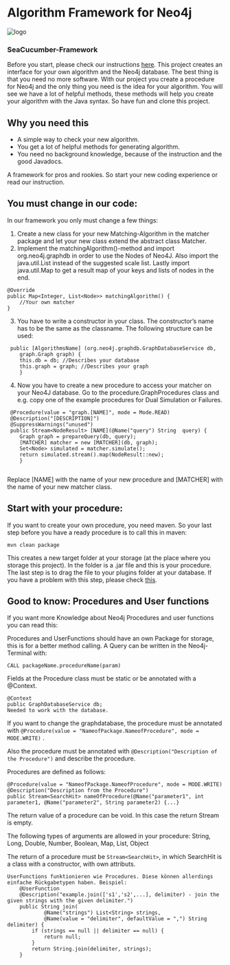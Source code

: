 #   Algorithm Framework for Neo4j
![logo](https://user-images.githubusercontent.com/32902225/37259706-145a1e84-258a-11e8-8bb5-a7681435116b.png)
### SeaCucumber-Framework

Before you start, please check our instructions [here](https://github.com/vonunwerth/Seacucumber/blob/master/Instruction/Instructions.pdf).
This project creates an interface for your own algorithm and the Neo4j database. The best thing is that you need no more software.
With our project you create a procedure for Neo4j and the only thing you need is the idea for your algorithm. You will see we have a lot of helpful methods, these methods will help you create your algorithm with the Java syntax.
So have fun and clone this project.

## Why you need this
- A simple way to check your new algorithm.
- You get a lot of helpful methods for generating algorithm.
- You need no background knowledge, because of the instruction and the good Javadocs.

A framework for pros and rookies. So start your new coding experience or read our instruction.

## You must change in our code:

In our framework you only must change a few things:

1. Create a new class for your new Matching-Algorithm in the matcher package and let your new class extend the abstract class Matcher.
2. Implement the matchingAlgorithm()-method and import org.neo4j.graphdb in order to use the Nodes of Neo4J. Also import the java.util.List instead of the suggested scale list. Lastly import java.util.Map to get a result map of your keys and lists of nodes in the end.

```
@Override
public Map<Integer, List<Node>> matchingAlgorithm() {
    //Your own matcher
}
```

3. You have to write a constructor in your class. The constructor’s name has to be the same as the classname. The following structure can be used:

```
 public [AlgorithmsName] (org.neo4j.graphdb.GraphDatabaseService db,
    graph.Graph graph) {
    this.db = db; //Describes your database
    this.graph = graph; //Describes your graph
    }
```

4. Now you have to create a new procedure to access your matcher on your Neo4J database. Go to the procedure.GraphProcedures class and e.g. copy one of the example procedures for Dual Simulation or Failures.

``` 
 @Procedure(value = "graph.[NAME]", mode = Mode.READ)
 @Description("[DESCRIPTION]")
 @SuppressWarnings("unused")
 public Stream<NodeResult> [NAME](@Name("query") String  query) {
    Graph graph = prepareQuery(db, query);
    [MATCHER] matcher = new [MATCHER](db, graph);
    Set<Node> simulated = matcher.simulate();
    return simulated.stream().map(NodeResult::new);
    }
    
```
Replace [NAME] with the name of your new procedure and [MATCHER] with the name of your new matcher class.

## Start with your procedure:
If you want to create your own procedure, you need maven. So your last step before you have a ready procedure is to call this in maven:

`mvn clean package`

This creates a new target folder at your storage (at the place where you storage this project). In the folder is a .jar file and this is your procedure. The last step is to drag the file to your plugins folder at your database.
If you have a problem with this step, please check [this](https://github.com/vonunwerth/Seacucumber/blob/master/Instruction/Instructions.pdf).

## Good to know: Procedures and User functions
If you want more Knowledge about Neo4j Procedures and user functions you can read this:

Procedures and UserFunctions should have an own Package for storage, this is for a better method calling.
A Query can be written in the Neo4j-Terminal with:

`CALL packageName.procedureName(param)`

Fields at the Procedure class must be static or be annotated with a @Context.
```
@Context
public GraphDatabaseService db;
Needed to work with the database.
```

If you want to change the graphdatabase, the procedure must be annotated with
`@Procedure(value = "NameofPackage.NameofProcedure", mode = MODE.WRITE)` .

Also the procedure must be annotated with `@Description("Description of the Procedure")` and describe the procedure.

Procedures are defined as follows:
```
@Procedure(value = "NameofPackage.NameofProcedure", mode = MODE.WRITE)
@Description("Description from the Procedure")
public Stream<SearchHit> nameOfProcedure(@Name("parameter1", int parameter1, @Name("parameter2", String parameter2) {...}
```

The return value of a procedure can be void. In this case the return Stream is empty.

The following types of arguments are allowed in your procedure:
String, Long, Double, Number, Boolean, Map, List, Object

The return of a procedure must be `Stream<SearchHit>`, in which SearchHit is a class with a constructor, with own attributs.

```
UserFunctions funktionieren wie Procedures. Diese können allerdings einfache Rückgabetypen haben. Beispiel:
    @UserFunction
    @Description("example.join(['s1','s2',...], delimiter) - join the given strings with the given delimiter.")
    public String join(
            @Name("strings") List<String> strings,
            @Name(value = "delimiter", defaultValue = ",") String delimiter) {
        if (strings == null || delimiter == null) {
            return null;
        }
        return String.join(delimiter, strings);
    }
```
